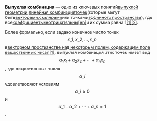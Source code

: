 **Выпуклая комбинация** — одно из ключевых понятий[выпуклой геометрии](https://ru.wikipedia.org/wiki/%D0%92%D1%8B%D0%BF%D1%83%D0%BA%D0%BB%D0%B0%D1%8F_%D0%B3%D0%B5%D0%BE%D0%BC%D0%B5%D1%82%D1%80%D0%B8%D1%8F);[линейная комбинация](https://ru.wikipedia.org/wiki/%D0%9B%D0%B8%D0%BD%D0%B5%D0%B9%D0%BD%D0%B0%D1%8F_%D0%BA%D0%BE%D0%BC%D0%B1%D0%B8%D0%BD%D0%B0%D1%86%D0%B8%D1%8F)[точек](https://ru.wikipedia.org/wiki/%D0%A2%D0%BE%D1%87%D0%BA%D0%B0_%28%D0%B3%D0%B5%D0%BE%D0%BC%D0%B5%D1%82%D1%80%D0%B8%D1%8F%29)\(которые могут быть[векторами](https://ru.wikipedia.org/wiki/%D0%92%D0%B5%D0%BA%D1%82%D0%BE%D1%80_%28%D0%B3%D0%B5%D0%BE%D0%BC%D0%B5%D1%82%D1%80%D0%B8%D1%8F%29),[скалярами](https://ru.wikipedia.org/wiki/%D0%A1%D0%BA%D0%B0%D0%BB%D1%8F%D1%80)или точками[аффинного пространства](https://ru.wikipedia.org/wiki/%D0%90%D1%84%D1%84%D0%B8%D0%BD%D0%BD%D0%BE%D0%B5_%D0%BF%D1%80%D0%BE%D1%81%D1%82%D1%80%D0%B0%D0%BD%D1%81%D1%82%D0%B2%D0%BE)\), где все[коэффициенты](https://ru.wikipedia.org/wiki/%D0%9A%D0%BE%D1%8D%D1%84%D1%84%D0%B8%D1%86%D0%B8%D0%B5%D0%BD%D1%82)[неотрицательны](https://ru.wikipedia.org/w/index.php?title=%D0%97%D0%BD%D0%B0%D0%BA_%D1%87%D0%B8%D1%81%D0%BB%D0%B0&action=edit&redlink=1)[\[en\]](https://en.wikipedia.org/wiki/non-negative)и их сумма равна 1[\[1\]](https://ru.wikipedia.org/wiki/%D0%92%D1%8B%D0%BF%D1%83%D0%BA%D0%BB%D0%B0%D1%8F_%D0%BA%D0%BE%D0%BC%D0%B1%D0%B8%D0%BD%D0%B0%D1%86%D0%B8%D1%8F#cite_note-Horn-1)[\[2\]](https://ru.wikipedia.org/wiki/%D0%92%D1%8B%D0%BF%D1%83%D0%BA%D0%BB%D0%B0%D1%8F_%D0%BA%D0%BE%D0%BC%D0%B1%D0%B8%D0%BD%D0%B0%D1%86%D0%B8%D1%8F#cite_note-2).

Более формально, если задано конечное число точек $${\displaystyle x\_{1},x\_{2},\dots ,x\_{n}}$$ в[векторном пространстве над некоторым полем, содержащем поле вещественных чисел](https://ru.wikipedia.org/wiki/%D0%92%D0%B5%D0%BA%D1%82%D0%BE%D1%80%D0%BD%D0%BE%D0%B5_%D0%BF%D1%80%D0%BE%D1%81%D1%82%D1%80%D0%B0%D0%BD%D1%81%D1%82%D0%B2%D0%BE)[\[1\]](https://ru.wikipedia.org/wiki/%D0%92%D1%8B%D0%BF%D1%83%D0%BA%D0%BB%D0%B0%D1%8F_%D0%BA%D0%BE%D0%BC%D0%B1%D0%B8%D0%BD%D0%B0%D1%86%D0%B8%D1%8F#cite_note-Horn-1), выпуклая комбинация этих точек имеет вид $${\displaystyle \alpha _{1}x_{1}+\alpha _{2}x_{2}+\cdots +\alpha _{n}x_{n}}$$, где вещественные числа$${\displaystyle \alpha \_{i}}$$удовлетворяют условиям $${\displaystyle \alpha \_{i}\geqslant 0} $$ и $${\displaystyle \alpha \_{1}+\alpha \_{2}+\cdots +\alpha \_{n}=1}$$.

